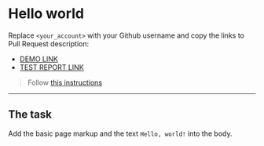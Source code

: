 # Hello world
Replace `<your_account>` with your Github username and copy the links to Pull Request description:
- [DEMO LINK](https://toritsyn.github.io/layout_hello-world/)
- [TEST REPORT LINK](https://toritsyn.github.io/layout_hello-world/report/html_report/)

> Follow [this instructions](https://github.com/mate-academy/layout_task-guideline#how-to-solve-the-layout-tasks-on-github)
___

## The task 
Add the basic page markup and the text `Hello, world!` into the body.
